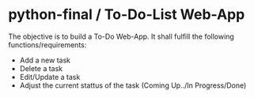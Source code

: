 # python-final / To-Do-List Web-App

The objective is to build a To-Do Web-App. It shall fulfill the following functions/requirements: 
- Add a new task
- Delete a task
- Edit/Update a task
- Adjust the current stattus of the task (Coming Up../In Progress/Done) 
